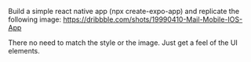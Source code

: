 Build a simple react native app (npx create-expo-app) and replicate the following image:
https://dribbble.com/shots/19990410-Mail-Mobile-IOS-App

There no need to match the style or the image. Just get a feel of the UI elements.
